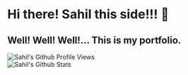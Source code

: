 # Hi there! Sahil this side!!! 👋
## Well! Well! Well!... This is my portfolio.
<!--
**sahilmishra0012/sahilmishra0012** is a ✨ _special_ ✨ repository because its `README.md` (this file) appears on your GitHub profile.

Here are some ideas to get you started:

- 🔭 I’m currently working on ...
- 🌱 I’m currently learning ...
- 👯 I’m looking to collaborate on ...
- 🤔 I’m looking for help with ...
- 💬 Ask me about ...
- 📫 How to reach me: ...
- 😄 Pronouns: ...
- ⚡ Fun fact: ...
-->

![Sahil's Github Profile Views](https://komarev.com/ghpvc/?username=sahilmishra0012&color=blueviolet)  
![Sahil's Github Stats](https://github-readme-stats.vercel.app/api?username=sahilmishra0012&show_icons=true&count_private=true)
